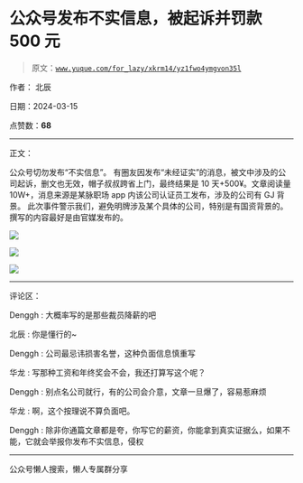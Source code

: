 # 公众号发布不实信息，被起诉并罚款 500 元

> 原文：[`www.yuque.com/for_lazy/xkrm14/yz1fwo4ymgvon35l`](https://www.yuque.com/for_lazy/xkrm14/yz1fwo4ymgvon35l)

作者： 北辰

日期：2024-03-15

点赞数：**68**

* * *

正文：

公众号切勿发布“不实信息”。
有圈友因发布“未经证实”的消息，被文中涉及的公司起诉，删文也无效，帽子叔叔跨省上门，最终结果是 10 天+500¥。文章阅读量 10W+，消息来源是某脉职场 app 内该公司认证员工发布，涉及的公司有 GJ 背景。
此次事件警示我们，避免明牌涉及某个具体的公司，特别是有国资背景的。撰写的内容最好是由官媒发布的。

![](img/661152f5b02e9fe9dc5f3467cb91cc55.png)

![](img/f229ae70dccb4d3429215910d8065a2c.png)

![](img/87e93d4f3c68fe9a3a35a740d69059c9.png)

* * *

评论区：

Denggh : 大概率写的是那些裁员降薪的吧

北辰 : 你是懂行的~

Denggh : 公司最忌讳损害名誉，这种负面信息慎重写

华龙 : 写那种工资和年终奖会不会，我还打算写这个呢？

Denggh : 别点名公司就行，有的公司会介意，文章一旦爆了，容易惹麻烦

华龙 : 啊，这个按理说不算负面吧。

Denggh : 除非你通篇文章都是夸，你写它的薪资，你能拿到真实证据么，如果不能，它就会举报你发布不实信息，侵权

* * *

公众号懒人搜索，懒人专属群分享